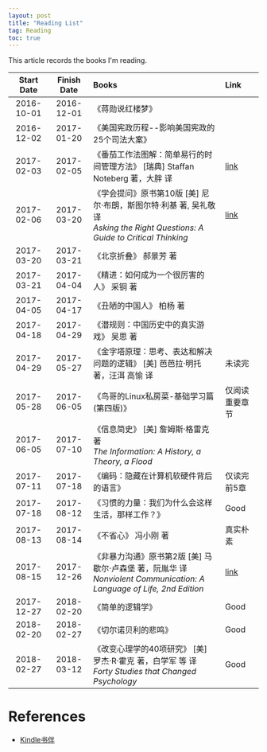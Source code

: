 ```yaml
---
layout: post
title: "Reading List"
tag: Reading
toc: true
---
```


This article records the books I'm reading.

<!--more-->

| Start Date | Finish Date | Books | Link  |
| :--------: | :---------: | :---- | :---- |
| 2016-10-01 | 2016-12-01  | 《蒋勋说红楼梦》 | |
| 2016-12-02 | 2017-01-20  | 《美国宪政历程--影响美国宪政的25个司法大案》 | |
| 2017-02-03 | 2017-02-05  | 《番茄工作法图解：简单易行的时间管理方法》 [瑞典] Staffan Noteberg 著，大胖 译 | <a href="{{ site.base-url }}/2017/02/28/the-pomodoro-technique.html"> link </a> |
| 2017-02-06 | 2017-03-20  | 《学会提问》原书第10版 [美] 尼尔·布朗，斯图尔特·利基 著, 吴礼敬 译<br>*Asking the Right Questions: A Guide to Critical Thinking* | <a href="{{ site.base-url }}/2017/03/20/asking-the-right-questions.html"> link </a> |
| 2017-03-20 | 2017-03-21  | 《北京折叠》 郝景芳 著 | |
| 2017-03-21 | 2017-04-04  | 《精进：如何成为一个很厉害的人》 采铜 著 | |
| 2017-04-05 | 2017-04-17  | 《丑陋的中国人》 柏杨 著 | |
| 2017-04-18 | 2017-04-29  | 《潜规则：中国历史中的真实游戏》 吴思 著 | |
| 2017-04-29 | 2017-05-27  | 《金字塔原理：思考、表达和解决问题的逻辑》 [美] 芭芭拉·明托 著，汪洱 高愉 译 | 未读完 |
| 2017-05-28 | 2017-06-05  | 《鸟哥的Linux私房菜-基础学习篇(第四版)》 | 仅阅读重要章节 |
| 2017-06-05 | 2017-07-10  | 《信息简史》 [美] 詹姆斯·格雷克 著<br>*The Information: A History, a Theory, a Flood* | |
| 2017-07-11 | 2017-07-18  | 《编码：隐藏在计算机软硬件背后的语言》 | 仅读完前5章 |
| 2017-07-18 | 2017-08-12  | 《习惯的力量：我们为什么会这样生活，那样工作？》 | Good |
| 2017-08-13 | 2017-08-14  | 《不省心》 冯小刚 著 | 真实朴素 |
| 2017-08-15 | 2017-12-26  | 《非暴力沟通》原书第2版 [美] 马歇尔·卢森堡 著，阮胤华 译<br>*Nonviolent Communication: A Language of Life, 2nd Edition* | <a href="{{ site.base-url }}/2017/12/26/nonviolent-communication.html"> link </a> |
| 2017-12-27 | 2018-02-20  | 《简单的逻辑学》 | Good |
| 2018-02-20 | 2018-02-27  | 《切尔诺贝利的悲鸣》 | Good |
| 2018-02-27 | 2018-03-12  | 《改变心理学的40项研究》 [美] 罗杰·R·霍克 著，白学军 等 译<br>*Forty Studies that Changed Psychology* | Good |

<p/>

# References

* [Kindle书伴](https://bookfere.com/)
